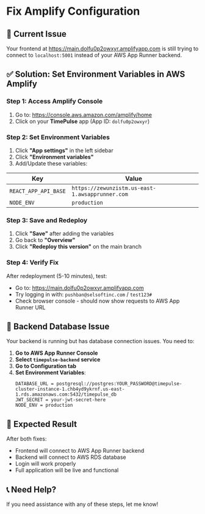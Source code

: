 # Fix Amplify Configuration

## 🚨 **Current Issue**

Your frontend at https://main.dolfu0p2owxyr.amplifyapp.com is still trying to connect to `localhost:5001` instead of your AWS App Runner backend.

## ✅ **Solution: Set Environment Variables in AWS Amplify**

### **Step 1: Access Amplify Console**

1. Go to: https://console.aws.amazon.com/amplify/home
2. Click on your **TimePulse** app (App ID: `dolfu0p2owxyr`)

### **Step 2: Set Environment Variables**

1. Click **"App settings"** in the left sidebar
2. Click **"Environment variables"**
3. Add/Update these variables:

| Key                  | Value                                           |
| -------------------- | ----------------------------------------------- |
| `REACT_APP_API_BASE` | `https://zewunzistm.us-east-1.awsapprunner.com` |
| `NODE_ENV`           | `production`                                    |

### **Step 3: Save and Redeploy**

1. Click **"Save"** after adding the variables
2. Go back to **"Overview"**
3. Click **"Redeploy this version"** on the main branch

### **Step 4: Verify Fix**

After redeployment (5-10 minutes), test:

- Go to: https://main.dolfu0p2owxyr.amplifyapp.com
- Try logging in with: `pushban@selsoftinc.com` / `test123#`
- Check browser console - should now show requests to AWS App Runner URL

## 🔧 **Backend Database Issue**

Your backend is running but has database connection issues. You need to:

1. **Go to AWS App Runner Console**
2. **Select `timepulse-backend` service**
3. **Go to Configuration tab**
4. **Set Environment Variables**:
   ```
   DATABASE_URL = postgresql://postgres:YOUR_PASSWORD@timepulse-cluster-instance-1.chb4yd9ykrnf.us-east-1.rds.amazonaws.com:5432/timepulse_db
   JWT_SECRET = your-jwt-secret-here
   NODE_ENV = production
   ```

## 🎯 **Expected Result**

After both fixes:

- Frontend will connect to AWS App Runner backend
- Backend will connect to AWS RDS database
- Login will work properly
- Full application will be live and functional

## 📞 **Need Help?**

If you need assistance with any of these steps, let me know!


